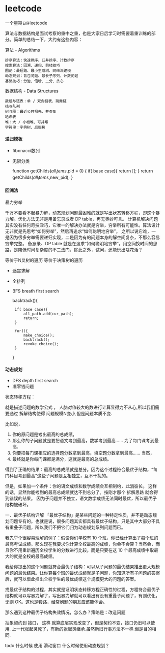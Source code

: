 # leetcode

一个星期`日穿`leetcode


算法与数据结构是面试考察的重中之重，也是大家日后学习时需要着重训练的部分。简单的总结一下，大约有这些内容：

算法 - Algorithms

    排序算法：快速排序、归并排序、计数排序
    搜索算法：回溯、递归、剪枝技巧
    图论：最短路、最小生成树、网络流建模
    动态规划：背包问题、最长子序列、计数问题
    基础技巧：分治、倍增、二分、贪心
    
数据结构 - Data Structures

    数组与链表：单 / 双向链表、跳舞链
    栈与队列
    树与图：最近公共祖先、并查集
    哈希表
    堆：大 / 小根堆、可并堆
    字符串：字典树、后缀树



#### 递归模板

 - fibonacci数列
 - 无限分类


	function getChilds($all_items,$pid = 0)
	{
		if( base case){
			return [];
		}
		return getChilds($all_items,$new_pid);
	}


#### 回溯法

暴力穷举

千万不要看不起暴力解，动态规划问题最困难的就是写出状态转移方程，即这个暴力解。优化方法无非是用备忘录或者 DP table，再无奥妙可言。
计算机解决问题其实没有任何奇技淫巧，它唯一的解决办法就是穷举，穷举所有可能性。算法设计无非就是先思考“如何穷举”，然后再追求“如何聪明地穷举”。
之所以说它难，一是因为很多穷举需要递归实现，二是因为有的问题本身的解空间复杂，不那么容易穷举完整。
备忘录、DP table 就是在追求“如何聪明地穷举”。用空间换时间的思路，是降低时间复杂度的不二法门，除此之外，试问，还能玩出啥花活？

等价于N叉树的遍历
等价于决策树的遍历

 - 迷宫求解
 - 全排列
 - BFS breath first search


	backtrack(){

		if( base case){
			all_path.add(cur_path);
			return;
		}

		for(){
			make_choice();
			backtrack();
			revoke_choice();
		}

	}


#### 动态规划

 - DFS depth first search
 - 凑零钱问题 


状态转移方程：

就是描述问题的数学公式 ， 人脑对值较大的数进行计算显得力不从心,所以我们需要通过 拆解结构使得 问题规模N变小,但是问题本质不变.	

比如说，

 1. 你的原问题是考出最高的总成绩，
 1. 那么你的子问题就是要把语文考到最高，数学考到最高…… 为了每门课考到最高，
 1. 你要把每门课相应的选择题分数拿到最高，填空题分数拿到最高…… 当然，
 1. 最终就是你每门课都是满分，这就是最高的总成绩。

得到了正确的结果：最高的总成绩就是总分。因为这个过程符合最优子结构，“每门科目考到最高”这些子问题是互相独立，互不干扰的。

但是，如果加一个条件：你的语文成绩和数学成绩会互相制约，此消彼长。
这样的话，显然你能考到的最高总成绩就达不到总分了，按刚才那个 拆解思路 就会得到错误的结果。
因为子问题并不独立，语文数学成绩无法同时最优，所以最优子结构被破坏。

一、最优子结构详解
「最优子结构」是某些问题的一种特定性质，并不是动态规划问题专有的。也就是说，很多问题其实都具有最优子结构，只是其中大部分不具有重叠子问题，所以我们不把它们归为动态规划系列问题而已。

我先举个很容易理解的例子：假设你们学校有 10 个班，你已经计算出了每个班的最高考试成绩。那么现在我要求你计算全校最高的成绩，你会不会算？当然会，而且你不用重新遍历全校学生的分数进行比较，而是只要在这 10 个最高成绩中取最大的就是全校的最高成绩。

我给你提出的这个问题就符合最优子结构：可以从子问题的最优结果推出更大规模问题的最优结果。让你算每个班的最优成绩就是子问题，你知道所有子问题的答案后，就可以借此推出全校学生的最优成绩这个规模更大的问题的答案。

找最优子结构的过程，其实就是证明状态转移方程正确性的过程，方程符合最优子结构就可以写暴力解了，写出暴力解就可以看出有没有重叠子问题了，有则优化，无则 OK。这也是套路，经常刷题的朋友应该能体会。

那么遇到这种最优子结构失效情况，怎么办？策略是：改造问题

抽象契约到 接口， 这样 就算底层实现改变了，但是契约不变，接口仍旧可以使用.
上一代张起灵死了，有新的张起灵继承.虽然新旧行事方法不一样.但是目的相同.

todo 什么时候 使用 滑动窗口 什么时候使用动态规划？